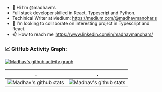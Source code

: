 - 👋 Hi I’m @madhavms
- Full stack developer skilled in React, Typescript and Python.
- Techinical Writer at Medium: https://medium.com/@madhavmanohar.s
- 👯 I’m looking to collaborate on interesting project in Typescript and React.
- 📫 How to reach me: https://www.linkedin.com/in/madhavmanohars/

<!--   GitHub stats graph -->
### 📈 GitHub Activity Graph:
[![Madhav's github activity graph](https://github-readme-activity-graph.cyclic.app/graph?username=madhavms&theme=github-compact)](https://github.com/madhavms/github-readme-activity-graph)

| .                                                                                                                                       | .                                                                                                                         |
|-----------------------------------------------------------------------------------------------------------------------------------------|---------------------------------------------------------------------------------------------------------------------------|
| ![Madhav's github stats](https://github-readme-stats.vercel.app/api?username=madhavms&show_icons=true&theme=radical&include_all_commits=true)| ![Madhav's github stats](https://github-readme-streak-stats.herokuapp.com/?user=madhavms) |


